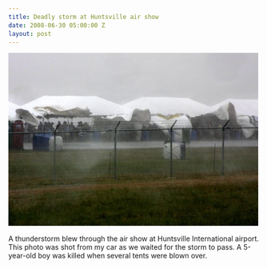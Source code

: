 ```yaml
---
title: Deadly storm at Huntsville air show
date: 2008-06-30 05:00:00 Z
layout: post
---
```


![](/assets/images/huntsville-air-show.jpg)

A thunderstorm blew through the air show at Huntsville International airport. This photo was shot from my car as we waited for the storm to pass. A 5-year-old boy was killed when several tents were blown over.
